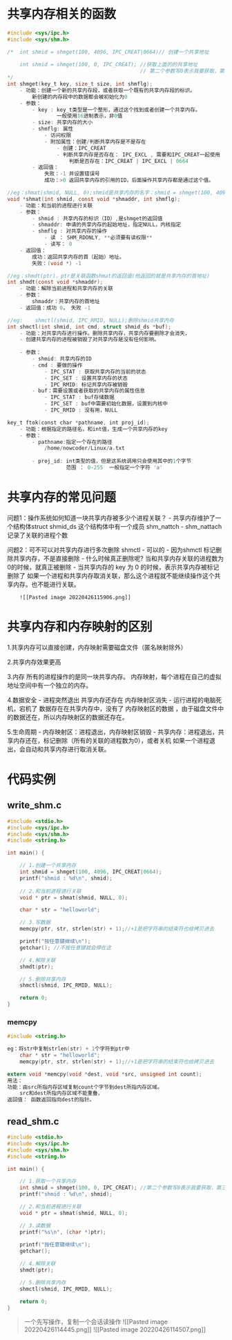 # 共享内存相关的函数
```c
#include <sys/ipc.h>
#include <sys/shm.h>

/*  int shmid = shmget(100, 4096, IPC_CREAT|0664)// 创建一个共享地址
 
    int shmid = shmget(100, 0, IPC_CREAT); //获取上面的的共享地址
                                           // 第二个参数写0表示我要获取，第三个参数不需要权限
*/
int shmget(key_t key, size_t size, int shmflg);
    - 功能：创建一个新的共享内存段，或者获取一个既有的共享内存段的标识。
        新创建的内存段中的数据都会被初始化为0
    - 参数：
        - key : key_t类型是一个整形，通过这个找到或者创建一个共享内存。
                一般使用16进制表示，非0值
        - size: 共享内存的大小
        - shmflg: 属性
            - 访问权限
            - 附加属性：创建/判断共享内存是不是存在
                - 创建：IPC_CREAT
                - 判断共享内存是否存在： IPC_EXCL , 需要和IPC_CREAT一起使用
                    判断是否存在：IPC_CREAT | IPC_EXCL | 0664
        - 返回值：
            失败：-1 并设置错误号
            成功：>0 返回共享内存的引用的ID，后面操作共享内存都是通过这个值。

//eg：shmat(shmid, NULL, 0);shmid是共享内存的名字：shmid = shmget(100, 4096, IPC_CREAT|0664);
void *shmat(int shmid, const void *shmaddr, int shmflg);
    - 功能：和当前的进程进行关联
    - 参数：
        - shmid : 共享内存的标识（ID）,是shmget的返回值
        - shmaddr: 申请的共享内存的起始地址，指定NULL，内核指定
        - shmflg : 对共享内存的操作
            - 读 ： SHM_RDONLY, **必须要有读权限**
            - 读写： 0
    - 返回值：
        成功：返回共享内存的首（起始）地址。  
        失败：(void *) -1

//eg：shmdt(ptr)，ptr是关联函数shmat的返回值(他返回的就是共享内存的首地址)
int shmdt(const void *shmaddr);
    - 功能：解除当前进程和共享内存的关联
    - 参数：
        shmaddr：共享内存的首地址
    - 返回值：成功 0， 失败 -1

//eg:    shmctl(shmid, IPC_RMID, NULL);删除shmid共享内存
int shmctl(int shmid, int cmd, struct shmid_ds *buf);
    - 功能：对共享内存进行操作。删除共享内存，共享内存要删除才会消失，
    - 创建共享内存的进程被销毁了对共享内存是没有任何影响。
    
    - 参数：
        - shmid: 共享内存的ID
        - cmd : 要做的操作
            - IPC_STAT : 获取共享内存的当前的状态
            - IPC_SET : 设置共享内存的状态
            - IPC_RMID: 标记共享内存被销毁
        - buf：需要设置或者获取的共享内存的属性信息
            - IPC_STAT : buf存储数据
            - IPC_SET : buf中需要初始化数据，设置到内核中
            - IPC_RMID : 没有用，NULL

key_t ftok(const char *pathname, int proj_id);
    - 功能：根据指定的路径名，和int值，生成一个共享内存的key
    - 参数：
        - pathname:指定一个存在的路径
            /home/nowcoder/Linux/a.txt
            
        - proj_id: int类型的值，但是这系统调用只会使用其中的1个字节
                   范围 ： 0-255  一般指定一个字符 'a'

```
# 共享内存的常见问题
问题1：操作系统如何知道一块共享内存被多少个进程关联？
    - 共享内存维护了一个结构体struct shmid_ds 这个结构体中有一个成员 shm_nattch
    - shm_nattach 记录了关联的进程个数

问题2：可不可以对共享内存进行多次删除 shmctl
	    - 可以的
	    - 因为shmctl 标记删除共享内存，不是直接删除
    - 什么时候真正删除呢?
	        当和共享内存关联的进程数为0的时候，就真正被删除
    - 当共享内存的 key 为 0  的时候，表示共享内存被标记删除了
	        如果一个进程和共享内存取消关联，那么这个进程就不能继续操作这个共享内存。也不能进行关联。
	        
        ![[Pasted image 20220426115906.png]]

# 共享内存和内存映射的区别
1.共享内存可以直接创建，内存映射需要磁盘文件（匿名映射除外）

2.共享内存效果更高
   
3.内存
        所有的进程操作的是同一块共享内存。
        内存映射，每个进程在自己的虚拟地址空间中有一个独立的内存。

4.数据安全
        - 进程突然退出
            共享内存还存在
            内存映射区消失
        - 运行进程的电脑死机，宕机了
            数据存在在共享内存中，没有了
            内存映射区的数据 ，由于磁盘文件中的数据还在，所以内存映射区的数据还存在。

5.生命周期
        - 内存映射区：进程退出，内存映射区销毁
        - 共享内存：进程退出，共享内存还在，标记删除（所有的关联的进程数为0），或者关机
            如果一个进程退出，会自动和共享内存进行取消关联。
# 代码实例
## write_shm.c
```c
#include <stdio.h>
#include <sys/ipc.h>
#include <sys/shm.h>
#include <string.h>

int main() {    

    // 1.创建一个共享内存
    int shmid = shmget(100, 4096, IPC_CREAT|0664);
    printf("shmid : %d\n", shmid);
    
    // 2.和当前进程进行关联
    void * ptr = shmat(shmid, NULL, 0);

    char * str = "helloworld";

    // 3.写数据
    memcpy(ptr, str, strlen(str) + 1);//+1是把字符串的结束符也给拷贝进去

    printf("按任意键继续\n");
    getchar(); //不按任意键就会停在这

    // 4.解除关联
    shmdt(ptr);

    // 5.删除共享内存
    shmctl(shmid, IPC_RMID, NULL);

    return 0;
}
```

### memcpy
```c
#include <string.h>

eg：将str中复制strlen(str) + 1个字符到ptr中
    char * str = "helloworld";
    memcpy(ptr, str, strlen(str) + 1);//+1是把字符串的结束符也给拷贝进去

extern void *memcpy(void *dest, void *src, unsigned int count);
用法：
功能：由src所指内存区域复制count个字节到dest所指内存区域。
	src和dest所指内存区域不能重叠，
返回值： 函数返回指向dest的指针。
```


## read_shm.c
```c
#include <stdio.h>
#include <sys/ipc.h>
#include <sys/shm.h>
#include <string.h>

int main() {    

    // 1.获取一个共享内存
    int shmid = shmget(100, 0, IPC_CREAT); //第二个参数写0表示我要获取，第三个参数不需要权限
    printf("shmid : %d\n", shmid);

    // 2.和当前进程进行关联
    void * ptr = shmat(shmid, NULL, 0);

    // 3.读数据
    printf("%s\n", (char *)ptr);
    
    printf("按任意键继续\n");
    getchar();

    // 4.解除关联
    shmdt(ptr);

    // 5.删除共享内存
    shmctl(shmid, IPC_RMID, NULL);

    return 0;
}
```

>一个先写操作，复制一个会话读操作
>![[Pasted image 20220426114445.png]]
>![[Pasted image 20220426114507.png]]